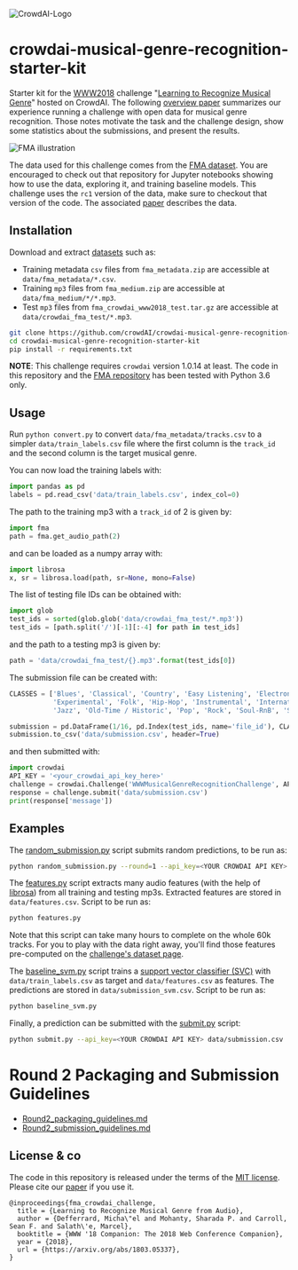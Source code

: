 ![CrowdAI-Logo](https://github.com/crowdAI/crowdai/raw/master/app/assets/images/misc/crowdai-logo-smile.svg?sanitize=true)
# crowdai-musical-genre-recognition-starter-kit

Starter kit for the [WWW2018] challenge "[Learning to Recognize Musical Genre][challenge]" hosted on CrowdAI.
The following [overview paper][challenge_paper] summarizes our experience running a challenge with open data for musical genre recognition. Those notes motivate the task and the challenge design, show some statistics about the submissions, and present the results.

[www2018]: https://www2018.thewebconf.org/program/challenges-track/
[challenge]: https://www.crowdai.org/challenges/www-2018-challenge-learning-to-recognize-musical-genre

![FMA illustration](illustration.jpg)

The data used for this challenge comes from the [FMA dataset][fma_repo]. You
are encouraged to check out that repository for Jupyter notebooks showing how
to use the data, exploring it, and training baseline models. This challenge
uses the `rc1` version of the data, make sure to checkout that version of the
code. The associated [paper][fma_paper] describes the data.

[fma_repo]: https://github.com/mdeff/fma
[fma_paper]: https://arxiv.org/abs/1612.01840
[challenge_paper]: https://arxiv.org/abs/1803.05337

## Installation

[datasets]: https://www.crowdai.org/challenges/www-2018-challenge-learning-to-recognize-musical-genre/dataset_files

Download and extract [datasets] such as:
* Training metadata `csv` files from `fma_metadata.zip` are accessible at `data/fma_metadata/*.csv`.
* Training `mp3` files from `fma_medium.zip` are accessible at `data/fma_medium/*/*.mp3`.
* Test `mp3` files from `fma_crowdai_www2018_test.tar.gz` are accessible at `data/crowdai_fma_test/*.mp3`.

```sh
git clone https://github.com/crowdAI/crowdai-musical-genre-recognition-starter-kit
cd crowdai-musical-genre-recognition-starter-kit
pip install -r requirements.txt
```

**NOTE**: This challenge requires `crowdai` version 1.0.14 at least.
The code in this repository and the [FMA repository][fma_repo] has been tested with Python 3.6 only.

## Usage

Run `python convert.py` to convert `data/fma_metadata/tracks.csv` to a simpler
`data/train_labels.csv` file where the first column is the `track_id` and the
second column is the target musical genre.

You can now load the training labels with:
```python
import pandas as pd
labels = pd.read_csv('data/train_labels.csv', index_col=0)
```

The path to the training mp3 with a `track_id` of 2 is given by:
```python
import fma
path = fma.get_audio_path(2)
```
and can be loaded as a numpy array with:
```python
import librosa
x, sr = librosa.load(path, sr=None, mono=False)
```

The list of testing file IDs can be obtained with:
```python
import glob
test_ids = sorted(glob.glob('data/crowdai_fma_test/*.mp3'))
test_ids = [path.split('/')[-1][:-4] for path in test_ids]
```
and the path to a testing mp3 is given by:
```python
path = 'data/crowdai_fma_test/{}.mp3'.format(test_ids[0])
```

The submission file can be created with:
```python
CLASSES = ['Blues', 'Classical', 'Country', 'Easy Listening', 'Electronic',
           'Experimental', 'Folk', 'Hip-Hop', 'Instrumental', 'International',
           'Jazz', 'Old-Time / Historic', 'Pop', 'Rock', 'Soul-RnB', 'Spoken']

submission = pd.DataFrame(1/16, pd.Index(test_ids, name='file_id'), CLASSES)
submission.to_csv('data/submission.csv', header=True)
```
and then submitted with:
```python
import crowdai
API_KEY = '<your_crowdai_api_key_here>'
challenge = crowdai.Challenge('WWWMusicalGenreRecognitionChallenge', API_KEY)
response = challenge.submit('data/submission.csv')
print(response['message'])
```

## Examples

The [random_submission.py](random_submission.py) script submits random
predictions, to be run as:
```sh
python random_submission.py --round=1 --api_key=<YOUR CROWDAI API KEY>
```

The [features.py](features.py) script extracts many audio features (with the
help of [librosa]) from all training and testing mp3s. Extracted features are
stored in `data/features.csv`. Script to be run as:
```sh
python features.py
```
Note that this script can take many hours to complete on the whole 60k tracks.
For you to play with the data right away, you'll find those features
pre-computed on the [challenge's dataset page][datasets].

The [baseline_svm.py](baseline_svm.py) script trains a [support vector
classifier (SVC)][svc] with `data/train_labels.csv` as target and
`data/features.csv` as features. The predictions are stored in
`data/submission_svm.csv`. Script to be run as:
```sh
python baseline_svm.py
```

Finally, a prediction can be submitted with the [submit.py](submit.py) script:
```sh
python submit.py --api_key=<YOUR CROWDAI API KEY> data/submission.csv
```

[librosa]: https://github.com/librosa/librosa
[svc]: http://scikit-learn.org/stable/modules/generated/sklearn.svm.SVC.html

# Round 2 Packaging and Submission Guidelines
* [Round2_packaging_guidelines.md](Round2_packaging_guidelines.md)
* [Round2_submission_guidelines.md](Round2_submission_guidelines.md)

## License & co

The code in this repository is released under the terms of the [MIT license](LICENSE.txt).
Please cite our [paper][challenge_paper] if you use it.

```
@inproceedings{fma_crowdai_challenge,
  title = {Learning to Recognize Musical Genre from Audio},
  author = {Defferrard, Micha\"el and Mohanty, Sharada P. and Carroll, Sean F. and Salath\'e, Marcel},
  booktitle = {WWW '18 Companion: The 2018 Web Conference Companion},
  year = {2018},
  url = {https://arxiv.org/abs/1803.05337},
}
```
